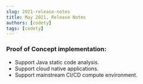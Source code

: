 ```yaml
---
slug: 2021-release-notes
title: May 2021, Release Notes
authors: [codety]
tags: [codety]
---
```


### Proof of Concept implementation:
* Support Java static code analysis.
* Support cloud native applications. 
* Support mainstream CI/CD compute environment.